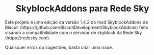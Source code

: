 <h1 align="center">SkyblockAddons para Rede Sky</h1>
Este projeto é uma edição da versão 1.4.2 do mod SkyblockAddons de Biscuit (https://github.com/BiscuitDevelopment/SkyblockAddons) feito visando a compatibilidade com o servidor de skyblock da Rede Sky (https://redesky.com).
<br><p>Quaisquer erros ou sugestões, basta criar uma issue.</p>